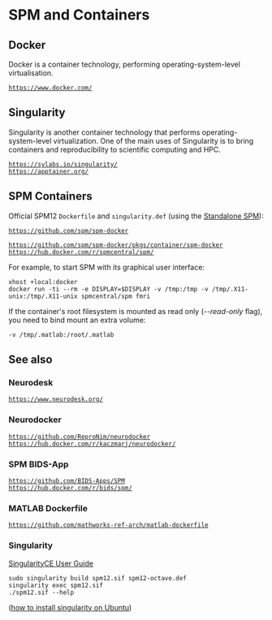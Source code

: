 # SPM and Containers

## Docker

Docker is a container technology, performing operating-system-level
virtualisation.

[`https://www.docker.com/`](https://www.docker.com/)

## Singularity

Singularity is another container technology that performs
operating-system-level virtualization. One of the main uses of
Singularity is to bring containers and reproducibility to scientific
computing and HPC.

[`https://sylabs.io/singularity/`](https://sylabs.io/singularity/)  
[`https://apptainer.org/`](https://apptainer.org/)

## SPM Containers

Official SPM12 `Dockerfile` and `singularity.def` (using the [Standalone
SPM](standalone.md)):

[`https://github.com/spm/spm-docker`](https://github.com/spm/spm-docker)  
  
[`https://github.com/spm/spm-docker/pkgs/container/spm-docker`](https://github.com/spm/spm-docker/pkgs/container/spm-docker)  
[`https://hub.docker.com/r/spmcentral/spm/`](https://hub.docker.com/r/spmcentral/spm/)

For example, to start SPM with its graphical user interface:
```
xhost +local:docker
docker run -ti --rm -e DISPLAY=$DISPLAY -v /tmp:/tmp -v /tmp/.X11-unix:/tmp/.X11-unix spmcentral/spm fmri
```

If the container\'s root filesystem is mounted as read only
(*\--read-only* flag), you need to bind mount an extra volume:
```
-v /tmp/.matlab:/root/.matlab
```

## See also

### Neurodesk

[`https://www.neurodesk.org/`](https://www.neurodesk.org/)

### Neurodocker

[`https://github.com/ReproNim/neurodocker`](https://github.com/ReproNim/neurodocker)  
[`https://hub.docker.com/r/kaczmarj/neurodocker/`](https://hub.docker.com/r/kaczmarj/neurodocker/)

### SPM BIDS-App

[`https://github.com/BIDS-Apps/SPM`](https://github.com/BIDS-Apps/SPM)  
[`https://hub.docker.com/r/bids/spm/`](https://hub.docker.com/r/bids/spm/)

### MATLAB Dockerfile

[`https://github.com/mathworks-ref-arch/matlab-dockerfile`](https://github.com/mathworks-ref-arch/matlab-dockerfile)

### Singularity

[SingularityCE User Guide](https://sylabs.io/guides/3.8/user-guide/)

```
sudo singularity build spm12.sif spm12-octave.def
singularity exec spm12.sif
./spm12.sif --help
```

([how to install singularity on
Ubuntu](https://github.com/hpcng/singularity/issues/5390#issuecomment-899111181))
